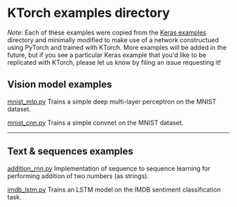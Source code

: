 # KTorch examples directory

*Note*: Each of these examples were copied from the [Keras examples](https://github.com/keras-team/keras/tree/master/examples) directory and minimally modified to make use of a network constructued using PyTorch and trained with KTorch. More examples will be added in the future, but if you see a particular Keras example that you'd like to be replicated with KTorch, please let us know by filing an issue requesting it!

## Vision model examples

[mnist_mlp.py](mnist_mlp.py)
Trains a simple deep multi-layer perceptron on the MNIST dataset.

[mnist_cnn.py](mnist_cnn.py)
Trains a simple convnet on the MNIST dataset.

----

## Text & sequences examples

[addition_rnn.py](addition_rnn.py)
Implementation of sequence to sequence learning for performing addition of two numbers (as strings).

[imdb_lstm.py](imdb_lstm.py)
Trains an LSTM model on the IMDB sentiment classification task.

